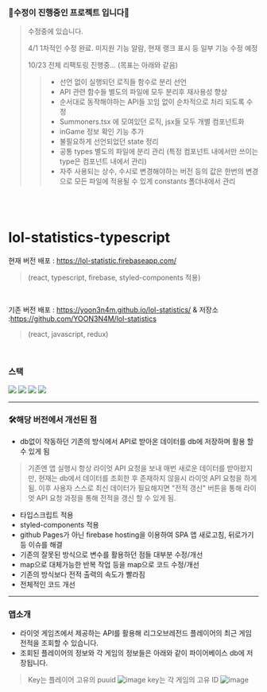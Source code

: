 ### 🚧수정이 진행중인 프로젝트 입니다🚧
> 
> 수정중에 있습니다. 
> 
> 4/1 1차적인 수정 완료. 미지원 기능 알람, 현재 랭크 표시 등 일부 기능 수정 예정
>
> 10/23 전체 리팩토링 진행중... (목표는 아래와 같음)
> > * 선언 없이 실행되던 로직들 함수로 분리 선언
> > * API 관련 함수들 별도의 파일에 모두 분리후 재사용성 향상
> > * 순서대로 동작해야하는 API들 꼬임 없이 순차적으로 처리 되도록 수정
> > * Summoners.tsx 에 모여있던 로직, jsx들 모두 개별 컴포넌트화
> > * inGame 정보 확인 기능 추가
> > * 불필요하게 선언되었던 state 정리
> > * 공통 types 별도의 파일에 분리 관리 (특정 컴포넌트 내에서만 쓰이는 type은 컴포넌트 내에서 관리)
> > * 자주 사용되는 상수, 수시로 변경해야하는 버전 등의 값은 한번의 변경으로 모든 파일에 적용될 수 있게 constants 폴더내에서 관리

<br>
<br>


# lol-statistics-typescript

현재 버전 배포 : https://lol-statistic.firebaseapp.com/
> (react, typescript, firebase, styled-components 적용)
<br>

기존 버전 배포 : https://yoon3n4m.github.io/lol-statistics/ & 저장소 :https://github.com/YOON3N4M/lol-statistics 
> (react, javascript, redux)

<br>

### 스택
<img src="https://img.shields.io/badge/React-61DAFB?style=for-the-badge&logo=React&logoColor=white">  <img src="https://img.shields.io/badge/typescript-3178C6?style=for-the-badge&logo=typescript&logoColor=white"> <img src="https://img.shields.io/badge/firebase-FFCA28?style=for-the-badge&logo=firebase&logoColor=white"> <img src="https://img.shields.io/badge/styled components-DB7093?style=for-the-badge&logo=styled-components&logoColor=white">
<hr>

### 🛠️해당 버전에서 개선된 점
* db없이 작동하던 기존의 방식에서 API로 받아온 데이터를 db에 저장하며 활용 할 수 있게 됨
> 기존엔 앱 실행시 항상 라이엇 API 요청을 보내 매번 새로운 데이터를 받아왔지만, 현재는 db에서 데이터를 조회한 후 존재하지 않을시 라이엇 API 요청을 하게 됨.
> 이후 사용자 스스로 최신 데이터가 필요해지면 "전적 갱신" 버튼을 통해 라이엇 API 요청 과정을 통해 전적을 갱신 할 수 있게 됨.
* 타입스크립트 적용
* styled-components 적용
* github Pages가 아닌 firebase hosting을 이용하여 SPA 앱 새로고침, 뒤로가기 등 이슈를 해결
* 기존의 잘못된 방식으로 변수를 활용하던 점들 대부분 수정/개선
* map으로 대체가능한 반복 작업 등을 map으로 코드 수정/개선
* 기존의 방식보다 전적 출력의 속도가 빨라짐
* 전체적인 코드 개선

<hr>

### 앱소개

* 라이엇 게임즈에서 제공하는 API를 활용해 리그오브레전드 플레이어의 최근 게임 전적을 조회할 수 있습니다.
* 조회된 플레이어의 정보와 각 게임의 정보들은 아래와 같이 파이어베이스 db에 저장됩니다.
> Key는 플레이어 고유의 puuid
> ![image](https://user-images.githubusercontent.com/115640584/228858451-b13a8ac1-d14f-43aa-9d67-02fcda78674f.png)
> key는 각 게임의 고유 ID
> ![image](https://user-images.githubusercontent.com/115640584/228858610-4d412657-58ab-41af-8e6e-61a110f0ae18.png)


